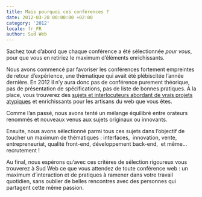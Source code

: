 ```yaml
---
title: Mais pourquoi ces conférences ?
date: 2012-03-28 00:00:00 +02:00
category: '2012'
locale: fr_FR
author: Sud Web
---
```


Sachez tout d&rsquo;abord que chaque conférence a été sélectionnée *pour vous*, pour que vous en retiriez le maximum d&rsquo;éléments enrichissants.

Nous avons commencé par favoriser les conférences fortement empreintes de retour d&rsquo;expérience, une thématique qui avait été plébiscitée l&rsquo;année dernière. En 2012 il n&rsquo;y aura donc pas de conférence purement théorique, pas de présentation de spécifications, pas de liste de bonnes pratiques. A la place, vous trouverez des [sujets et interlocuteurs abordant de vrais projets atypiques][1] et enrichissants pour les artisans du web que vous êtes.

Comme l&rsquo;an passé, nous avons tenté un mélange équilibré entre orateurs renommés et nouveaux venus aux sujets originaux ou innovants.

Ensuite, nous avons sélectionné parmi tous ces sujets dans l&rsquo;objectif de toucher un maximum de thématiques : interfaces,  innovation, vente, entrepreneuriat, qualité <span lang="en">front-end</span>, développement <span lang="en">back-end</span>,  et même&#8230; recrutement !

Au final, nous espérons qu&rsquo;avec ces critères de sélection rigoureux vous trouverez à Sud Web ce que vous attendez de toute conférence web : un maximum d&rsquo;interaction et de pratiques à ramener dans votre travail quotidien, sans oublier de belles rencontres avec des personnes qui partagent cette même passion.

 [1]: http://sudweb.fr/2012/schedule/conferences/ "Vendredi 25 mai – Les conférences"
